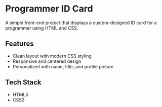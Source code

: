 # Programmer ID Card

A simple front-end project that displays a custom-designed ID card for a programmer using HTML and CSS.

## Features

- Clean layout with modern CSS styling
- Responsive and centered design
- Personalized with name, title, and profile picture

## Tech Stack

- HTML5
- CSS3

